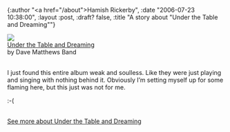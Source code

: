{:author "<a href=\"/about\">Hamish Rickerby</a>", :date "2006-07-23 10:38:00", :layout :post, :draft? false, :title "A story about \"Under the Table and Dreaming\""}

<div><div><a href="http://www.allconsuming.net/item/view/41872"><img src="http://images.amazon.com/images/P/B000002WQS.01._SCTHUMBZZZ_.jpg" /></a></div><div><a href="http://www.allconsuming.net/item/view/41872">Under the Table and Dreaming</a></div><div>by Dave Matthews Band</div><br /><div><p>I just found this entire album weak and soulless.  Like they were just playing and singing with nothing behind it.  Obviously I&#8217;m setting myself up for some flaming here, but this just was not for me.</p>	<p>:-(</p></div><div><a href="http://www.allconsuming.net/person/rickerbh/41872"><br />See more about Under the Table and Dreaming</a></div></div>
